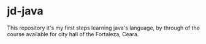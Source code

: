 # jd-java
This repository it's my first steps learning java's language, by through of the course available for city hall of the Fortaleza, Ceara.
